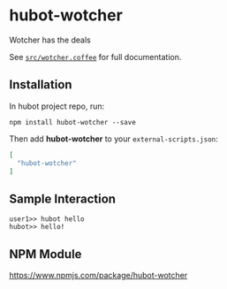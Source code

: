 # hubot-wotcher

Wotcher has the deals

See [`src/wotcher.coffee`](src/wotcher.coffee) for full documentation.

## Installation

In hubot project repo, run:

`npm install hubot-wotcher --save`

Then add **hubot-wotcher** to your `external-scripts.json`:

```json
[
  "hubot-wotcher"
]
```

## Sample Interaction

```
user1>> hubot hello
hubot>> hello!
```

## NPM Module

https://www.npmjs.com/package/hubot-wotcher

